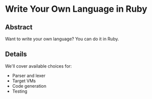 Write Your Own Language in Ruby
===============================

Abstract
--------

Want to write your own language? You can do it in Ruby.



Details
-------

We'll cover available choices for:

* Parser and lexer
* Target VMs
* Code generation
* Testing
